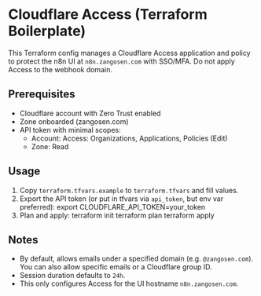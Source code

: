 # Cloudflare Access (Terraform Boilerplate)

This Terraform config manages a Cloudflare Access application and policy to protect the n8n UI at `n8n.zangosen.com` with SSO/MFA. Do not apply Access to the webhook domain.

## Prerequisites
- Cloudflare account with Zero Trust enabled
- Zone onboarded (zangosen.com)
- API token with minimal scopes:
  - Account: Access: Organizations, Applications, Policies (Edit)
  - Zone: Read

## Usage
1. Copy `terraform.tfvars.example` to `terraform.tfvars` and fill values.
2. Export the API token (or put in tfvars via `api_token`, but env var preferred):
   export CLOUDFLARE_API_TOKEN=your_token
3. Plan and apply:
   terraform init
   terraform plan
   terraform apply

## Notes
- By default, allows emails under a specified domain (e.g. `@zangosen.com`). You can also allow specific emails or a Cloudflare group ID.
- Session duration defaults to `24h`.
- This only configures Access for the UI hostname `n8n.zangosen.com`.

